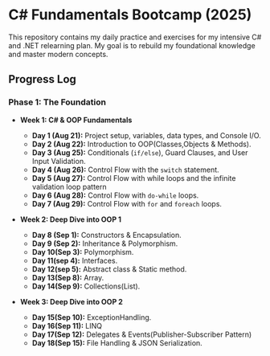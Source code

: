 # C# Fundamentals Bootcamp (2025)

This repository contains my daily practice and exercises for my intensive C# and .NET relearning plan. My goal is to rebuild my foundational knowledge and master modern concepts.

## Progress Log

### Phase 1: The Foundation

* **Week 1: C# & OOP Fundamentals**
    * **Day 1 (Aug 21):** Project setup, variables, data types, and Console I/O.
    * **Day 2 (Aug 22):** Introduction to OOP(Classes,Objects & Methods).
    * **Day 3 (Aug 25):** Conditionals (`if/else`), Guard Clauses, and User Input Validation.
    * **Day 4 (Aug 26):** Control Flow with the `switch` statement.
    * **Day 5 (Aug 27):** Control Flow with while loops and the infinite validation loop pattern
    * **Day 6 (Aug 28):** Control Flow with `do-while` loops.
    * **Day 7 (Aug 29):** Control Flow with `for` and `foreach` loops.

* **Week 2: Deep Dive into OOP 1**
  * **Day 8 (Sep 1):** Constructors & Encapsulation.
  * **Day 9 (Sep 2):** Inheritance & Polymorphism.
  * **Day 10(Sep 3):** Polymorphism.
  * **Day 11(sep 4):** Interfaces.
  * **Day 12(sep 5):** Abstract class & Static method.
  * **Day 13(Sep 8):** Array.
  * **Day 14(Sep 9):** Collections(List<T>).
    
* **Week 3: Deep Dive into OOP 2**
  * **Day 15(Sep 10):** ExceptionHandling.
  * **Day 16(Sep 11):** LINQ
  * **Day 17(Sep 12):** Delegates & Events(Publisher-Subscriber Pattern)
  * **Day 18(Sep 15):** File Handling & JSON Serialization.
